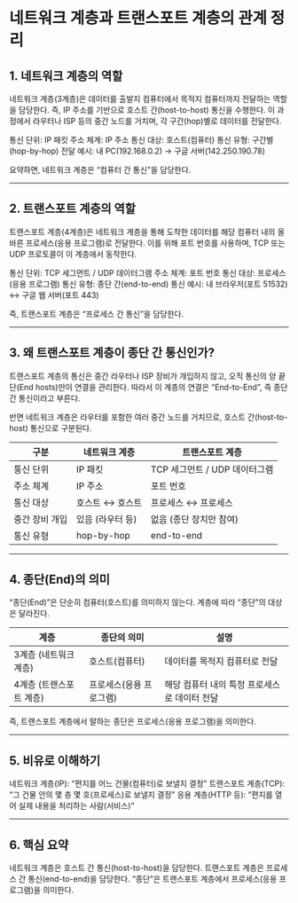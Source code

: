 # 네트워크 계층과 트랜스포트 계층의 관계 정리

## 1. 네트워크 계층의 역할

네트워크 계층(3계층)은 데이터를 출발지 컴퓨터에서 목적지 컴퓨터까지 전달하는 역할을 담당한다.
즉, IP 주소를 기반으로 호스트 간(host-to-host) 통신을 수행한다.
이 과정에서 라우터나 ISP 등의 중간 노드를 거치며, 각 구간(hop)별로 데이터를 전달한다.

 통신 단위: IP 패킷
 주소 체계: IP 주소
 통신 대상: 호스트(컴퓨터)
 통신 유형: 구간별(hop-by-hop) 전달
 예시: 내 PC(192.168.0.2) → 구글 서버(142.250.190.78)

요약하면, 네트워크 계층은 “컴퓨터 간 통신”을 담당한다.

---

## 2. 트랜스포트 계층의 역할

트랜스포트 계층(4계층)은 네트워크 계층을 통해 도착한 데이터를 해당 컴퓨터 내의 올바른 프로세스(응용 프로그램)로 전달한다.
이를 위해 포트 번호를 사용하며, TCP 또는 UDP 프로토콜이 이 계층에서 동작한다.

 통신 단위: TCP 세그먼트 / UDP 데이터그램
 주소 체계: 포트 번호
 통신 대상: 프로세스(응용 프로그램)
 통신 유형: 종단 간(end-to-end) 통신
 예시: 내 브라우저(포트 51532) ↔ 구글 웹 서버(포트 443)

즉, 트랜스포트 계층은 “프로세스 간 통신”을 담당한다.

---

## 3. 왜 트랜스포트 계층이 종단 간 통신인가?

트랜스포트 계층의 통신은 중간 라우터나 ISP 장비가 개입하지 않고, 오직 통신의 양 끝단(End hosts)만이 연결을 관리한다.
따라서 이 계층의 연결은 “End-to-End”, 즉 종단 간 통신이라고 부른다.

반면 네트워크 계층은 라우터를 포함한 여러 중간 노드를 거치므로, 호스트 간(host-to-host) 통신으로 구분된다.

| 구분           | 네트워크 계층    | 트랜스포트 계층             |
| ------------ | ---------- | -------------------- |
| 통신 단위    | IP 패킷      | TCP 세그먼트 / UDP 데이터그램 |
| 주소 체계    | IP 주소      | 포트 번호                |
| 통신 대상    | 호스트 ↔ 호스트  | 프로세스 ↔ 프로세스          |
| 중간 장비 개입 | 있음 (라우터 등) | 없음 (종단 장치만 참여)       |
| 통신 유형    | hop-by-hop | end-to-end           |

---

## 4. 종단(End)의 의미

“종단(End)”은 단순히 컴퓨터(호스트)를 의미하지 않는다.
계층에 따라 “종단”의 대상은 달라진다.

| 계층                 | 종단의 의미        | 설명                        |
| ------------------ | ------------- | ------------------------- |
| 3계층 (네트워크 계층)  | 호스트(컴퓨터)      | 데이터를 목적지 컴퓨터로 전달          |
| 4계층 (트랜스포트 계층) | 프로세스(응용 프로그램) | 해당 컴퓨터 내의 특정 프로세스로 데이터 전달 |

즉, 트랜스포트 계층에서 말하는 종단은 프로세스(응용 프로그램)을 의미한다.

---

## 5. 비유로 이해하기

 네트워크 계층(IP): “편지를 어느 건물(컴퓨터)로 보낼지 결정”
 트랜스포트 계층(TCP): “그 건물 안의 몇 층 몇 호(프로세스)로 보낼지 결정”
 응용 계층(HTTP 등): “편지를 열어 실제 내용을 처리하는 사람(서비스)”

---

## 6. 핵심 요약

 네트워크 계층은 호스트 간 통신(host-to-host)을 담당한다.
 트랜스포트 계층은 프로세스 간 통신(end-to-end)을 담당한다.
 “종단”은 트랜스포트 계층에서 프로세스(응용 프로그램)을 의미한다.
